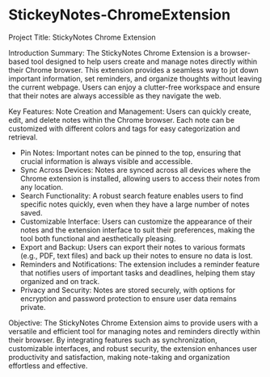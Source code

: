 # StickeyNotes-ChromeExtension
Project Title: StickyNotes Chrome Extension

Introduction Summary:
The StickyNotes Chrome Extension is a browser-based tool designed to help users create and manage notes directly within their Chrome browser. This extension provides a seamless way to jot down important information, set reminders, and organize thoughts without leaving the current webpage. Users can enjoy a clutter-free workspace and ensure that their notes are always accessible as they navigate the web.

Key Features:
Note Creation and Management: Users can quickly create, edit, and delete notes within the Chrome browser. Each note can be customized with different colors and tags for easy categorization and retrieval.
- Pin Notes: Important notes can be pinned to the top, ensuring that crucial information is always visible and accessible.
- Sync Across Devices: Notes are synced across all devices where the Chrome extension is installed, allowing users to access their notes from any location.
- Search Functionality: A robust search feature enables users to find specific notes quickly, even when they have a large number of notes saved.
- Customizable Interface: Users can customize the appearance of their notes and the extension interface to suit their preferences, making the tool both functional and aesthetically pleasing.
- Export and Backup: Users can export their notes to various formats (e.g., PDF, text files) and back up their notes to ensure no data is lost.
- Reminders and Notifications: The extension includes a reminder feature that notifies users of important tasks and deadlines, helping them stay organized and on track.
- Privacy and Security: Notes are stored securely, with options for encryption and password protection to ensure user data remains private.

Objective:
The StickyNotes Chrome Extension aims to provide users with a versatile and efficient tool for managing notes and reminders directly within their browser. By integrating features such as synchronization, customizable interfaces, and robust security, the extension enhances user productivity and satisfaction, making note-taking and organization effortless and effective.

